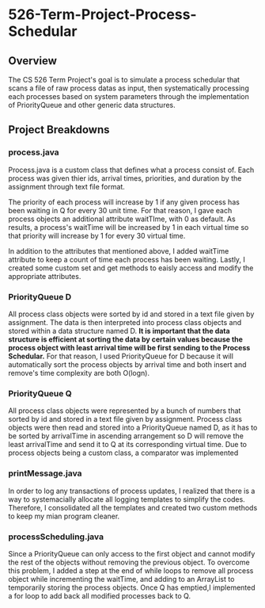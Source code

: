 # 526-Term-Project-Process-Schedular

## Overview
The CS 526 Term Project's goal is to simulate a process schedular that scans a file of raw process datas as input, then systematically processing each processes based on system parameters through the implementation of PriorityQueue and other generic data structures.

## Project Breakdowns

### process.java
Process.java is a custom class that defines what a process consist of. Each process was given thier ids, arrival times, priorities, and duration by the assignment through text file format. 

The priority of each process will increase by 1 if any given process has been waiting in Q for every 30 unit time. For that reason, I gave each process objects an additional attribute waitTIme, with 0 as default. As results, a process's waitTime will be increased by 1 in each virtual time so that priority will increase by 1 for every 30 virtual time.

In addition to the attributes that mentioned above, I added waitTime attribute to keep a count of time each process has been waiting. Lastly, I created some custom set and get methods to eaisly access and modify the appropriate attributes.

### PriorityQueue D
All process class objects were sorted by id and stored in a text file given by assignment. The data is then interpreted into process class objects and stored within a data structure named D. <b>It is important that the data structure is efficient at sorting the data by certain values because the process object with least arrival time will be first sending to the Process Schedular.</b> For that reason, I used PriorityQueue for D because it will automatically sort the process objects by arrival time and both insert and remove's time complexity are both O(logn).
  
### PriorityQueue Q
All process class objects were represented by a bunch of numbers that sorted by id and stored in a text file given by assignment. Process class objects were then read and stored into a PriorityQueue named D, as it has to be sorted by arrivalTime in ascending arrangement so D will remove the least arrivalTime and send it to Q at its corresponding virtual time. Due to process objects being a custom class, a comparator was implemented
  
### printMessage.java
In order to log any transactions of process updates, I realized that there is a way to systemacially allocate all logging templates to simplify the codes. Therefore, I consolidated all the templates and created two custom methods to keep my mian program cleaner.

### processScheduling.java
Since a PriorityQueue can only access to the first object and cannot modify the rest of the objects without removing the previous object. To overcome this problem, I added a step at the end of while loops to remove all process object while incrementing the waitTime, and adding to an ArrayList to temporarily storing the process objects. Once Q has emptied,I implemented a for loop to add back all modified processes back to Q.
